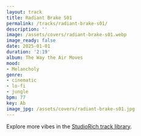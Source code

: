 ```yaml
---
layout: track
title: Radiant Brake S01
permalink: /tracks/radiant-brake-s01/
description: ''
image: /assets/covers/radiant-brake-s01.webp
image_ready: false
date: 2025-01-01
duration: '2:19'
album: The Way the Air Moves
mood:
- Melancholy
genre:
- cinematic
- lo-fi
- jungle
bpm: 77
key: Ab
image_jpg: /assets/covers/radiant-brake-s01.jpg
---
```


Explore more vibes in the [StudioRich track library](/tracks/).
